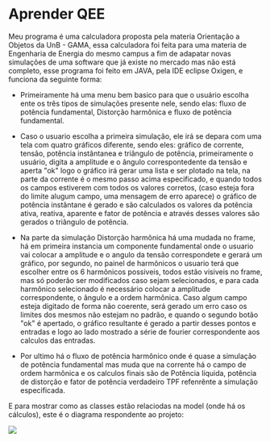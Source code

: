 # Aprender QEE

<p> Meu programa é uma calculadora proposta pela materia Orientação a Objetos da UnB - GAMA, essa calculadora foi
feita para uma materia de Engenharia de Energia do mesmo campus a fim de adapatar novas simulações de uma software
que já existe no mercado mas não está completo, esse programa foi feito em JAVA, pela IDE eclipse Oxigen, e funciona
da seguinte forma:

* Primeiramente há uma menu bem basico para que o usuário escolha ente os três tipos de simulações presente nele, sendo
elas: fluxo de potência fundamental, Distorção harmônica e fluxo de potência fundamental.

* Caso o usuario escolha a primeira simulação, ele irá se depara com uma tela com quatro gráficos diferente, sendo eles:
gráfico de corrente, tensão, potência instântanea e triângulo de potência, primeiramente o usuário, digita a amplitude e o 
ângulo correspontedente da tensão e aperta "ok" logo o gráfico irá gerar uma lista e ser plotado na tela, na parte
da corrente é o mesmo passo acima especificado, e quando todos os campos estiverem com todos os valores corretos, 
(caso esteja fora do limite alugum campo, uma mensagem de erro aparece) o gráfico de potência instântane é gerado
e são calculados os valores da potência ativa, reativa,  aparente e fator de potência e através desses valores são
gerados o triângulo de potência.

* Na parte da simulação Distorção harmônica há uma mudada no frame, há em primeira instancia um componente fundamental onde o
usuario vai colocar a amplitude e o angulo da tensão correspondete e gerará um gráfico, por segundo, no painel de harmônicos 
o usuario terá que escolher entre os 6 harmônicos possiveis, todos estão visiveis no frame, mas só poderão ser modificados caso
sejam selecionados, e para cada harmônico selecionado é necessário colocar a amplitude correspondente, o ângulo e a ordem harmônica.
Caso algum campo esteja digitado de forma não coerente, será gerado um erro caso os limites dos mesmos não estejam no padrão,
e quando o segundo botão "ok" é apertado, o gráfico resultante é gerado a partir desses pontos e entradas e logo ao lado mostrado a
série de fourier correspondente aos calculos das entradas.

* Por ultimo há o fluxo de potência harmônico onde é quase a simulação de potência fundamental mas muda que na corrente há o 
campo de ordem harmônica e os calculos finais são de Potência líquida, potência de distorção e fator de potência verdadeiro TPF
refenrênte a simulação especificada.

E para mostrar como as classes estão relaciodas na model (onde há os cálculos), este é o diagrama respondente ao projeto:

<img src="https://gitlab.com/joberth.rogers18/ep2/raw/master/docs/Captura%20de%20tela%20de%202017-11-15%2022-43-20.png" />
